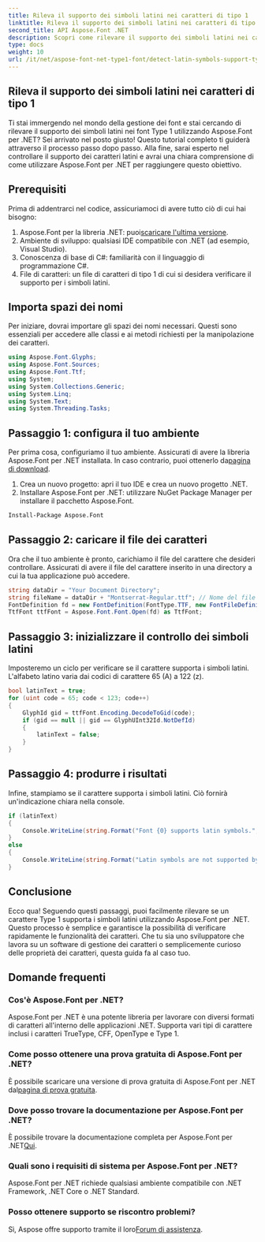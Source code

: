 ```yaml
---
title: Rileva il supporto dei simboli latini nei caratteri di tipo 1
linktitle: Rileva il supporto dei simboli latini nei caratteri di tipo 1
second_title: API Aspose.Font .NET
description: Scopri come rilevare il supporto dei simboli latini nei caratteri Type 1 utilizzando Aspose.Font per .NET. Segui la nostra guida passo passo per una soluzione rapida ed efficiente.
type: docs
weight: 10
url: /it/net/aspose-font-net-type1-font/detect-latin-symbols-support-type1-fonts/
---
```

## Rileva il supporto dei simboli latini nei caratteri di tipo 1
Ti stai immergendo nel mondo della gestione dei font e stai cercando di rilevare il supporto dei simboli latini nei font Type 1 utilizzando Aspose.Font per .NET? Sei arrivato nel posto giusto! Questo tutorial completo ti guiderà attraverso il processo passo dopo passo. Alla fine, sarai esperto nel controllare il supporto dei caratteri latini e avrai una chiara comprensione di come utilizzare Aspose.Font per .NET per raggiungere questo obiettivo.
## Prerequisiti
Prima di addentrarci nel codice, assicuriamoci di avere tutto ciò di cui hai bisogno:
1.  Aspose.Font per la libreria .NET: puoi[scaricare l'ultima versione](https://releases.aspose.com/font/net/).
2. Ambiente di sviluppo: qualsiasi IDE compatibile con .NET (ad esempio, Visual Studio).
3. Conoscenza di base di C#: familiarità con il linguaggio di programmazione C#.
4. File di caratteri: un file di caratteri di tipo 1 di cui si desidera verificare il supporto per i simboli latini.
## Importa spazi dei nomi
Per iniziare, dovrai importare gli spazi dei nomi necessari. Questi sono essenziali per accedere alle classi e ai metodi richiesti per la manipolazione dei caratteri.
```csharp
using Aspose.Font.Glyphs;
using Aspose.Font.Sources;
using Aspose.Font.Ttf;
using System;
using System.Collections.Generic;
using System.Linq;
using System.Text;
using System.Threading.Tasks;
```
## Passaggio 1: configura il tuo ambiente
 Per prima cosa, configuriamo il tuo ambiente. Assicurati di avere la libreria Aspose.Font per .NET installata. In caso contrario, puoi ottenerlo da[pagina di download](https://releases.aspose.com/font/net/).
1. Crea un nuovo progetto: apri il tuo IDE e crea un nuovo progetto .NET.
2. Installare Aspose.Font per .NET: utilizzare NuGet Package Manager per installare il pacchetto Aspose.Font.
```bash
Install-Package Aspose.Font
```
## Passaggio 2: caricare il file dei caratteri
Ora che il tuo ambiente è pronto, carichiamo il file del carattere che desideri controllare. Assicurati di avere il file del carattere inserito in una directory a cui la tua applicazione può accedere.
```csharp
string dataDir = "Your Document Directory";
string fileName = dataDir + "Montserrat-Regular.ttf"; // Nome del file del carattere con percorso completo
FontDefinition fd = new FontDefinition(FontType.TTF, new FontFileDefinition("ttf", new FileSystemStreamSource(fileName)));
TtfFont ttfFont = Aspose.Font.Font.Open(fd) as TtfFont;
```
## Passaggio 3: inizializzare il controllo dei simboli latini
Imposteremo un ciclo per verificare se il carattere supporta i simboli latini. L'alfabeto latino varia dai codici di carattere 65 (A) a 122 (z).
```csharp
bool latinText = true;
for (uint code = 65; code < 123; code++)
{
    GlyphId gid = ttfFont.Encoding.DecodeToGid(code);
    if (gid == null || gid == GlyphUInt32Id.NotDefId)
    {
        latinText = false;
    }
}
```
## Passaggio 4: produrre i risultati
Infine, stampiamo se il carattere supporta i simboli latini. Ciò fornirà un'indicazione chiara nella console.
```csharp
if (latinText)
{
    Console.WriteLine(string.Format("Font {0} supports latin symbols.", ttfFont.FontName));
}
else
{
    Console.WriteLine(string.Format("Latin symbols are not supported by font {0}.", ttfFont.FontName));
}
```
## Conclusione
Ecco qua! Seguendo questi passaggi, puoi facilmente rilevare se un carattere Type 1 supporta i simboli latini utilizzando Aspose.Font per .NET. Questo processo è semplice e garantisce la possibilità di verificare rapidamente le funzionalità dei caratteri. Che tu sia uno sviluppatore che lavora su un software di gestione dei caratteri o semplicemente curioso delle proprietà dei caratteri, questa guida fa al caso tuo.
## Domande frequenti
###  Cos'è Aspose.Font per .NET?
Aspose.Font per .NET è una potente libreria per lavorare con diversi formati di caratteri all'interno delle applicazioni .NET. Supporta vari tipi di carattere inclusi i caratteri TrueType, CFF, OpenType e Type 1.
### Come posso ottenere una prova gratuita di Aspose.Font per .NET?
 È possibile scaricare una versione di prova gratuita di Aspose.Font per .NET dal[pagina di prova gratuita](https://releases.aspose.com/).
### Dove posso trovare la documentazione per Aspose.Font per .NET?
È possibile trovare la documentazione completa per Aspose.Font per .NET[Qui](https://reference.aspose.com/font/net/).
### Quali sono i requisiti di sistema per Aspose.Font per .NET?
Aspose.Font per .NET richiede qualsiasi ambiente compatibile con .NET Framework, .NET Core o .NET Standard.
### Posso ottenere supporto se riscontro problemi?
 Sì, Aspose offre supporto tramite il loro[Forum di assistenza](https://forum.aspose.com/c/font/41).